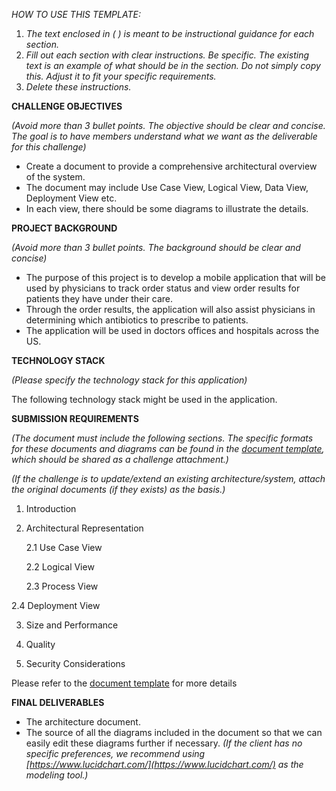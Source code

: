 _HOW TO USE THIS TEMPLATE:_

1. _The text enclosed in ( ) is meant to be instructional guidance for each section._
1. _Fill out each section with clear instructions. Be specific. The existing text is an example of what should be in the section.  Do not simply copy this.  Adjust it to fit your specific requirements._
1. _Delete these instructions._

**CHALLENGE OBJECTIVES**

_(Avoid more than 3 bullet points. The objective should be clear and concise. The goal is to have members understand what we want as the deliverable for this challenge)_

*   Create a document to provide a comprehensive architectural overview of the system.
*   The document may include Use Case View, Logical View, Data View, Deployment View etc.
*   In each view, there should be some diagrams to illustrate the details.

**PROJECT BACKGROUND**

_(Avoid more than 3 bullet points. The background should be clear and concise)_

*   The purpose of this project is to develop a mobile application that will be used by physicians to track order status and view order results for patients they have under their care. 
*   Through the order results, the application will also assist physicians in determining which antibiotics to prescribe to patients.
*   The application will be used in doctors offices and hospitals across the US.

**TECHNOLOGY STACK**

_(Please specify the technology stack for this application)_

The following technology stack might be used in the application.

**SUBMISSION REQUIREMENTS**

_(The document must include the following sections. The specific formats for these documents and diagrams can be found in the [document template](https://docs.google.com/document/d/1GTi0EmMUffm-wzdcMYhCOtr-zlb7z2t0sdqc60Cg3Ig/edit?usp=sharing), which should be shared as a challenge attachment.)_

_(If the challenge is to update/extend an existing architecture/system, attach the original documents (if they exists) as the basis.)_



1. Introduction

2. Architectural Representation

   2.1 Use Case View

   2.2 Logical View
   
   2.3 Process View 

2.4 Deployment View

3. Size and Performance

4. Quality

5. Security Considerations


Please refer to the [document template](https://docs.google.com/document/d/1GTi0EmMUffm-wzdcMYhCOtr-zlb7z2t0sdqc60Cg3Ig/edit?usp=sharing) for more details


**FINAL DELIVERABLES**

*   The architecture document. 
*   The source of all the diagrams included in the document so that we can easily edit these diagrams further if necessary. _(If the client has no specific preferences, we recommend using [https://www.lucidchart.com/](https://www.lucidchart.com/) as the modeling tool.)_

